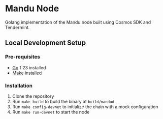 # Mandu Node

Golang implementation of the Mandu node built using Cosmos SDK and Tendermint.

## Local Development Setup

### Pre-requisites

- [Go](https://go.dev/dl/) 1.23 installed
- [Make](https://www.gnu.org/software/make/) installed

### Installation

1. Clone the repository
2. Run `make build` to build the binary at `build/mandud`
3. Run `make config-devnet` to initialize the chain with a mock configuration
4. Run `make run-devnet` to start the node
